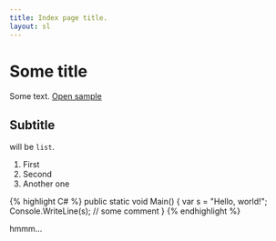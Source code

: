 ```yaml
---
title: Index page title.
layout: sl
---
```


# Some title #

Some text. [Open sample](sample)

## Subtitle ##

will be `list`.

1. First
2. Second
3. Another one

<div>
{% highlight C# %}
public static void Main()
{
    var s = "Hello, world!";
	Console.WriteLine(s); // some comment	
}
{% endhighlight %}
</div>

hmmm...